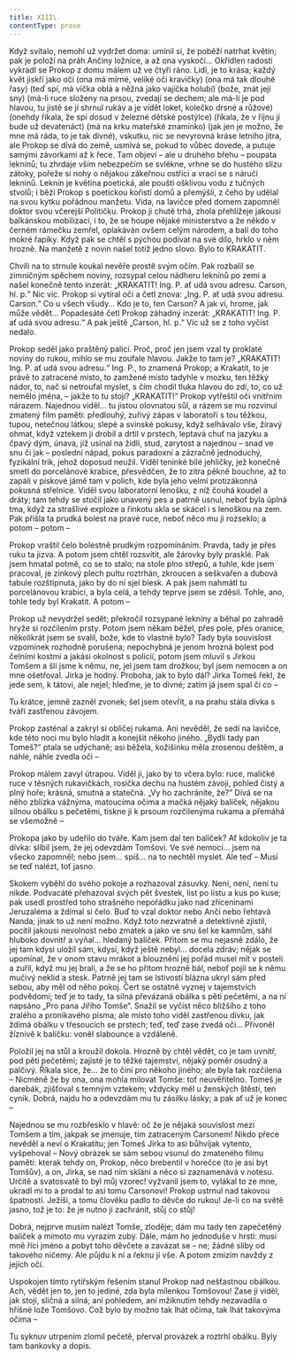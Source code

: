 ```yaml
---
title: XIII\.
contentType: prose
---
```


<section>

Když svítalo, nemohl už vydržet doma: umínil si, že poběží natrhat květin; pak je položí na práh Ančiny ložnice, a až ona vyskočí… Okřídlen radostí vykradl se Prokop z domu málem už ve čtyři ráno. Lidi, je to krása; každý květ jiskří jako oči (ona má mírné, veliké oči kravičky) (ona má tak dlouhé řasy) (teď spí, má víčka oblá a něžná jako vajíčka holubí) (bože, znát její sny) (má-li ruce složeny na prsou, zvedají se dechem; ale má-li je pod hlavou, tu jistě se jí shrnul rukáv a je vidět loket, kolečko drsné a růžové) (onehdy říkala, že spí dosud v železné dětské postýlce) (říkala, že v říjnu jí bude už devatenáct) (má na krku mateřské znamínko) (jak jen je možno, že mne má ráda, to je tak divné), vskutku, nic se nevyrovná kráse letního jitra, ale Prokop se dívá do země, usmívá se, pokud to vůbec dovede, a putuje samými závorkami až k řece. Tam objeví – ale u druhého břehu – poupata leknínů; tu zhrdaje vším nebezpečím se svlékne, vrhne se do hustého slizu zátoky, pořeže si nohy o nějakou zákeřnou ostřici a vrací se s náručí leknínů. Leknín je květina poetická, ale pouští ošklivou vodu z tučných stvolů; i běží Prokop s poetickou kořistí domů a přemýšlí, z čeho by udělal na svou kytku pořádnou manžetu. Vida, na lavičce před domem zapomněl doktor svou včerejší Političku. Prokop ji chutě trhá, zhola přehlížeje jakousi balkánskou mobilizaci, i to, že se houpe nějaké ministerstvo a že někdo v černém rámečku zemřel, oplakáván ovšem celým národem, a balí do toho mokré řapíky. Když pak se chtěl s pýchou podívat na své dílo, hrklo v něm hrozně. Na manžetě z novin našel totiž jedno slovo. Bylo to KRAKATIT.

Chvíli na to strnule koukal nevěře prostě svým očím. Pak rozbalil se zimničným spěchem noviny, rozsypal celou nádheru leknínů po zemi a našel konečně tento inzerát: „KRAKATIT! Ing. P. ať udá svou adresu. Carson, hl. p.“ Nic víc. Prokop si vytíral oči a četl znova: „Ing. P. ať udá svou adresu. Carson.“ Co u všech všudy… Kdo je to, ten Carson? A jak ví, hrome, jak může vědět… Popadesáté četl Prokop záhadný inzerát: „KRAKATIT! Ing. P. ať udá svou adresu.“ A pak ještě „Carson, hl. p.“ Víc už se z toho vyčíst nedalo.

Prokop seděl jako praštěný palicí. Proč, proč jen jsem vzal ty proklaté noviny do rukou, mihlo se mu zoufale hlavou. Jakže to tam je? „KRAKATIT! Ing. P. ať udá svou adresu.“ Ing. P., to znamená Prokop; a Krakatit, to je právě to zatracené místo, to zamžené místo tadyhle v mozku, ten těžký nádor, to, nač si netroufal myslet, s čím chodil tluka hlavou do zdí, to, co už nemělo jména, – jakže to tu stojí? „KRAKATIT!“ Prokop vytřeštil oči vnitřním nárazem. Najednou viděl… tu jistou olovnatou sůl, a rázem se mu rozvinul zmatený film paměti: předlouhý, zuřivý zápas v laboratoři s tou těžkou, tupou, netečnou látkou; slepé a svinské pokusy, když selhávalo vše, žíravý ohmat, když vztekem ji drobil a drtil v prstech, leptavá chuť na jazyku a čpavý dým, únava, jíž usínal na židli, stud, zarytost a najednou – snad ve snu či jak – poslední nápad, pokus paradoxní a zázračně jednoduchý, fyzikální trik, jehož doposud neužil. Viděl teninké bílé jehličky, jež konečně smetl do porcelánové krabice, přesvědčen, že to zítra pěkně bouchne, až to zapálí v pískové jámě tam v polích, kde byla jeho velmi protizákonná pokusná střelnice. Viděl svou laboratorní lenošku, z níž čouhá koudel a dráty; tam tehdy se stočil jako unavený pes a patrně usnul, neboť byla úplná tma, když za strašlivé exploze a řinkotu skla se skácel i s lenoškou na zem. Pak přišla ta prudká bolest na pravé ruce, neboť něco mu ji rozseklo; a potom – potom –

Prokop vraštil čelo bolestně prudkým rozpomínáním. Pravda, tady je přes ruku ta jizva. A potom jsem chtěl rozsvítit, ale žárovky byly prasklé. Pak jsem hmatal potmě, co se to stalo; na stole plno střepů, a tuhle, kde jsem pracoval, je zinkový plech pultu roztrhán, zkroucen a seškvařen a dubová tabule rozštípnuta, jako by do ní sjel blesk. A pak jsem nahmátl tu porcelánovou krabici, a byla celá, a tehdy teprve jsem se zděsil. Tohle, ano, tohle tedy byl Krakatit. A potom –

Prokop už nevydržel sedět; překročil rozsypané lekníny a běhal po zahradě hryže si rozčilením prsty. Potom jsem někam běžel, přes pole, přes oranice, několikrát jsem se svalil, bože, kde to vlastně bylo? Tady byla souvislost vzpomínek rozhodně porušena; nepochybná je jenom hrozná bolest pod čelními kostmi a jakási okolnost s policií, potom jsem mluvil s Jirkou Tomšem a šli jsme k němu, ne, jel jsem tam drožkou; byl jsem nemocen a on mne ošetřoval. Jirka je hodný. Proboha, jak to bylo dál? Jirka Tomeš řekl, že jede sem, k tátovi, ale nejel; hleďme, je to divné; zatím já jsem spal či co –

Tu krátce, jemně zazněl zvonek; šel jsem otevřít, a na prahu stála dívka s tváří zastřenou závojem.

Prokop zasténal a zakryl si obličej rukama. Ani nevěděl, že sedí na lavičce, kde této noci mu bylo hladit a konejšit někoho jiného. „Bydlí tady pan Tomeš?“ ptala se udýchaně; asi běžela, kožišinku měla zrosenou deštěm, a náhle, náhle zvedla oči –

Prokop málem zavyl útrapou. Viděl ji, jako by to včera bylo: ruce, maličké ruce v těsných rukavičkách, rosička dechu na hustém závoji, pohled čistý a plný hoře; krásná, smutná a statečná. „Vy ho zachráníte, že?“ Dívá se na něho zblízka vážnýma, matoucíma očima a mačká nějaký balíček, nějakou silnou obálku s pečetěmi, tiskne ji k prsoum rozčilenýma rukama a přemáhá se všemožně –

Prokopa jako by udeřilo do tváře. Kam jsem dal ten balíček? Ať kdokoliv je ta dívka: slíbil jsem, že jej odevzdám Tomšovi. Ve své nemoci… jsem na všecko zapomněl; nebo jsem… spíš… na to nechtěl myslet. Ale teď – Musí se teď nalézt, toť jasno.

Skokem vyběhl do svého pokoje a rozhazoval zásuvky. Není, není, není tu nikde. Podvacáté přehazoval svých pět švestek, list po listu a kus po kuse; pak usedl prostřed toho strašného nepořádku jako nad zříceninami Jeruzaléma a ždímal si čelo. Buď to vzal doktor nebo Anči nebo řehtavá Nanda; jinak to už není možno. Když toto nezvratně a detektivně zjistil, pocítil jakousi nevolnost nebo zmatek a jako ve snu šel ke kamnům, sáhl hluboko dovnitř a vyňal… hledaný balíček. Přitom se mu nejasně zdálo, že jej tam kdysi uložil sám, kdysi, když ještě nebyl… docela zdráv; nějak se upomínal, že v onom stavu mrákot a blouznění jej pořád musel mít v posteli a zuřil, když mu jej brali, a že se ho přitom hrozně bál, neboť pojil se k němu mučivý neklid a stesk. Patrně jej tam se lstivostí blázna ukryl sám před sebou, aby měl od něho pokoj. Čert se ostatně vyznej v tajemstvích podvědomí; teď je to tady, ta silná převázaná obálka s pěti pečetěmi, a na ní napsáno „Pro pana Jiřího Tomše“. Snažil se vyčíst něco bližšího z toho zralého a pronikavého písma; ale místo toho viděl zastřenou dívku, jak ždímá obálku v třesoucích se prstech; teď, teď zase zvedá oči… Přivoněl žíznivě k balíčku: voněl slabounce a vzdáleně.

Položil jej na stůl a kroužil dokola. Hrozně by chtěl vědět, co je tam uvnitř, pod pěti pečetěmi; zajisté je to těžké tajemství, nějaký poměr osudný a palčivý. Říkala sice, že… že to činí pro někoho jiného; ale byla tak rozčilena – Nicméně že by ona, ona mohla milovat Tomše: toť neuvěřitelno. Tomeš je darebák, zjišťoval s temným vztekem; vždycky měl u ženských štěstí, ten cynik. Dobrá, najdu ho a odevzdám mu tu zásilku lásky; a pak ať už je konec –

Najednou se mu rozbřesklo v hlavě: oč že je nějaká souvislost mezi Tomšem a tím, jakpak se jmenuje, tím zatraceným Carsonem! Nikdo přece nevěděl a neví o Krakatitu; jen Tomeš Jirka to asi bůhvíjak vytento, vyšpehoval – Nový obrázek se sám sebou vsunul do zmateného filmu paměti: kterak tehdy on, Prokop, něco brebentil v horečce (to je asi byt Tomšův), a on, Jirka, se nad ním sklání a něco si zaznamenává v notesu. Určitě a svatosvatě to byl můj vzorec! vyžvanil jsem to, vylákal to ze mne, ukradl mi to a prodal to asi tomu Carsonovi! Prokop ustrnul nad takovou špatností. Ježíši, a tomu člověku padlo to děvče do rukou! Je-li co na světě jasno, tož je to: že je nutno ji zachránit, stůj co stůj!

Dobrá, nejprve musím nalézt Tomše, zloděje; dám mu tady ten zapečetěný balíček a mimoto mu vyrazím zuby. Dále, mám ho jednoduše v hrsti: musí mně říci jméno a pobyt toho děvčete a zavázat se – ne; žádné sliby od takového ničemy. Ale půjdu k ní a řeknu jí vše. A potom zmizím navždy z jejích očí.

Uspokojen tímto rytířským řešením stanul Prokop nad nešťastnou obálkou. Ach, vědět jen to, jen to jediné, zda byla milenkou Tomšovou! Zase ji viděl, jak stojí, sličná a silná; ani pohledem, ani mžiknutím tehdy nezavadila o hříšné lože Tomšovo. Což bylo by možno tak lhát očima, tak lhát takovýma očima –

Tu syknuv utrpením zlomil pečetě, přerval provázek a roztrhl obálku. Byly tam bankovky a dopis.

</section>
